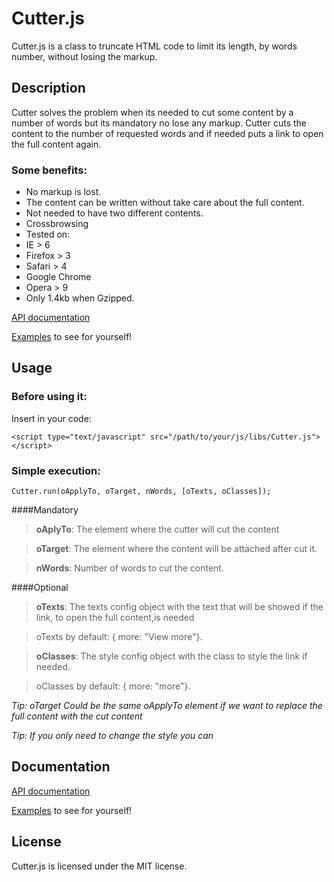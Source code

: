 # Cutter.js
Cutter.js is a class to truncate HTML code to limit its length, by words number, without losing the markup.

## Description

Cutter solves the problem when its needed to cut some content by a number of words but its mandatory no lose any markup.
Cutter cuts the content to the number of requested words and if needed puts a link to open the full content again.

### Some benefits:

* No markup is lost.
* The content can be written without take care about the full content.
* Not needed to have two different contents.
* Crossbrowsing
 * Tested on:
  * IE > 6
  * Firefox > 3
  * Safari > 4
  * Google Chrome
  * Opera > 9
* Only 1.4kb when Gzipped.


[API documentation](https://github.com/tcorral/Cutter.js/examples_and_documents/jsdoc/index.html)

[Examples](https://github.com/tcorral/Cutter.js/examples_and_documents/index.html) to see for yourself!

## Usage

### Before using it:
Insert in your code:

	<script type="text/javascript" src="/path/to/your/js/libs/Cutter.js"></script>

### Simple execution:

	Cutter.run(oApplyTo, oTarget, nWords, [oTexts, oClasses]);

####Mandatory

>  **oAplyTo**: The element where the cutter will cut the content

>  **oTarget**: The element where the content will be attached after cut it.

>  **nWords**: Number of words to cut the content.

####Optional

>  **oTexts**: The texts config object with the text that will be showed if the link, to open the full content,is needed

>    oTexts by default: { more: "View more"}.

>  **oClasses**: The style config object with the class to style the link if needed.

>    oClasses by default: { more: "more"}.

*Tip: oTarget Could be the same oApplyTo element if we want to replace the full content with the cut content*

*Tip: If you only need to change the style you can*

## Documentation

[API documentation](https://github.com/tcorral/Cutter.js/examples_and_documents/jsdoc/index.html)

[Examples](https://github.com/tcorral/Cutter.js/examples_and_documents/index.html) to see for yourself!

## License

Cutter.js is licensed under the MIT license.